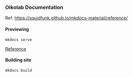 ### Oikolab Documentation 

Ref: https://squidfunk.github.io/mkdocs-material/reference/

#### Previewing

`mkdocs serve`

[Reference](https://squidfunk.github.io/mkdocs-material/creating-your-site/#previewing-as-you-write)

#### Building site

`mkdocs build`